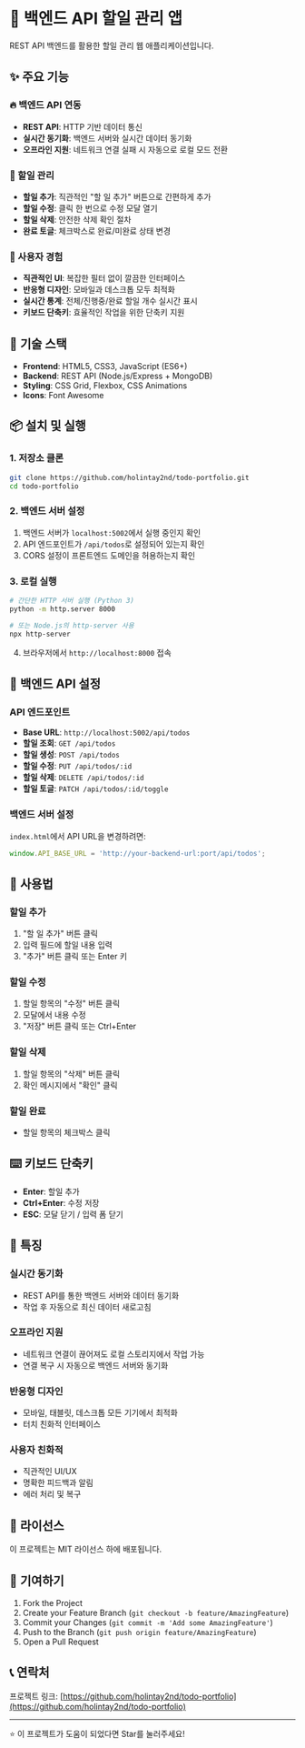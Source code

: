 # 📝 백엔드 API 할일 관리 앱

REST API 백엔드를 활용한 할일 관리 웹 애플리케이션입니다.

## ✨ 주요 기능

### 🔥 백엔드 API 연동
- **REST API**: HTTP 기반 데이터 통신
- **실시간 동기화**: 백엔드 서버와 실시간 데이터 동기화
- **오프라인 지원**: 네트워크 연결 실패 시 자동으로 로컬 모드 전환

### 📱 할일 관리
- **할일 추가**: 직관적인 "할 일 추가" 버튼으로 간편하게 추가
- **할일 수정**: 클릭 한 번으로 수정 모달 열기
- **할일 삭제**: 안전한 삭제 확인 절차
- **완료 토글**: 체크박스로 완료/미완료 상태 변경

### 🎨 사용자 경험
- **직관적인 UI**: 복잡한 필터 없이 깔끔한 인터페이스
- **반응형 디자인**: 모바일과 데스크톱 모두 최적화
- **실시간 통계**: 전체/진행중/완료 할일 개수 실시간 표시
- **키보드 단축키**: 효율적인 작업을 위한 단축키 지원

## 🚀 기술 스택

- **Frontend**: HTML5, CSS3, JavaScript (ES6+)
- **Backend**: REST API (Node.js/Express + MongoDB)
- **Styling**: CSS Grid, Flexbox, CSS Animations
- **Icons**: Font Awesome

## 📦 설치 및 실행

### 1. 저장소 클론
```bash
git clone https://github.com/holintay2nd/todo-portfolio.git
cd todo-portfolio
```

### 2. 백엔드 서버 설정
1. 백엔드 서버가 `localhost:5002`에서 실행 중인지 확인
2. API 엔드포인트가 `/api/todos`로 설정되어 있는지 확인
3. CORS 설정이 프론트엔드 도메인을 허용하는지 확인

### 3. 로컬 실행
```bash
# 간단한 HTTP 서버 실행 (Python 3)
python -m http.server 8000

# 또는 Node.js의 http-server 사용
npx http-server
```

4. 브라우저에서 `http://localhost:8000` 접속

## 🔧 백엔드 API 설정

### API 엔드포인트
- **Base URL**: `http://localhost:5002/api/todos`
- **할일 조회**: `GET /api/todos`
- **할일 생성**: `POST /api/todos`
- **할일 수정**: `PUT /api/todos/:id`
- **할일 삭제**: `DELETE /api/todos/:id`
- **할일 토글**: `PATCH /api/todos/:id/toggle`

### 백엔드 서버 설정
`index.html`에서 API URL을 변경하려면:

```javascript
window.API_BASE_URL = 'http://your-backend-url:port/api/todos';
```

## 📱 사용법

### 할일 추가
1. "할 일 추가" 버튼 클릭
2. 입력 필드에 할일 내용 입력
3. "추가" 버튼 클릭 또는 Enter 키

### 할일 수정
1. 할일 항목의 "수정" 버튼 클릭
2. 모달에서 내용 수정
3. "저장" 버튼 클릭 또는 Ctrl+Enter

### 할일 삭제
1. 할일 항목의 "삭제" 버튼 클릭
2. 확인 메시지에서 "확인" 클릭

### 할일 완료
- 할일 항목의 체크박스 클릭

## ⌨️ 키보드 단축키

- **Enter**: 할일 추가
- **Ctrl+Enter**: 수정 저장
- **ESC**: 모달 닫기 / 입력 폼 닫기

## 🌟 특징

### 실시간 동기화
- REST API를 통한 백엔드 서버와 데이터 동기화
- 작업 후 자동으로 최신 데이터 새로고침

### 오프라인 지원
- 네트워크 연결이 끊어져도 로컬 스토리지에서 작업 가능
- 연결 복구 시 자동으로 백엔드 서버와 동기화

### 반응형 디자인
- 모바일, 태블릿, 데스크톱 모든 기기에서 최적화
- 터치 친화적 인터페이스

### 사용자 친화적
- 직관적인 UI/UX
- 명확한 피드백과 알림
- 에러 처리 및 복구

## 📄 라이선스

이 프로젝트는 MIT 라이선스 하에 배포됩니다.

## 🤝 기여하기

1. Fork the Project
2. Create your Feature Branch (`git checkout -b feature/AmazingFeature`)
3. Commit your Changes (`git commit -m 'Add some AmazingFeature'`)
4. Push to the Branch (`git push origin feature/AmazingFeature`)
5. Open a Pull Request

## 📞 연락처

프로젝트 링크: [https://github.com/holintay2nd/todo-portfolio](https://github.com/holintay2nd/todo-portfolio)

---

⭐ 이 프로젝트가 도움이 되었다면 Star를 눌러주세요!
